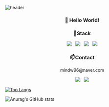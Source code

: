 ![header](https://capsule-render.vercel.app/api?type=waving&color=gradient&height=200&text=Dongwook-Min&fontAlign=70&fontAlignY=40&animation=twinkling)
<h3 align="center">👋 Hello World!</h3>
<h3 align="center">📌Stack</h3>
<div align="center"><img src="https://img.shields.io/badge/Python-3776AB?style=flat-square&logo=Python&logoColor=black"/></img> &nbsp 
<img src="https://img.shields.io/badge/Pytorch-EE4C2C?style=flat-square&logo=Pytorch&logoColor=black"/></img> &nbsp
<img src="https://img.shields.io/badge/TensorFlow-FF6F00?style=flat-square&logo=TensorFlow&logoColor=black"/></img> &nbsp
<img src="https://img.shields.io/badge/scikit-learn-F7931E?style=flat-square&logo=scikit-learn&logoColor=black"/></img></div>

<h3 align="center">📫Contact</h3>
<p align="center">mindw96@naver.com</p>
<div align="center"><a href="https://mindw96.tistory.com/"><img src="https://img.shields.io/badge/Minugio's&nbsp;Blog-AD29B6?style=flat-square&logo=Windows&logoColor=white"/></a> &nbsp 
<a href="https://instagram.com/dongwook_min"><img src="https://img.shields.io/badge/Instagram-E4405F?style=flat-square&logo=Instagram&logoColor=white"/></a>
</div>


[![Top Langs](https://github-readme-stats.vercel.app/api/top-langs/?username=mindw96&layout=compact)](https://github.com/anuraghazra/github-readme-stats)

![Anurag's GitHub stats](https://github-readme-stats.vercel.app/api?username=mindw96&count_private=true)
